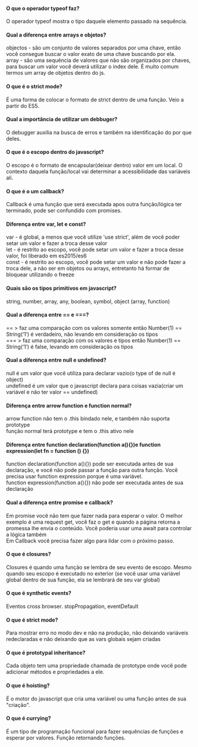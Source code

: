 #### O que o operador typeof faz?

O operador typeof mostra o tipo daquele elemento passado na sequência.

#### Qual a diferença entre arrays e objetos?

objectos - são um conjunto de valores separados por uma chave, então você consegue buscar o valor exato de uma chave buscando por ela.  
array - são uma sequência de valores que não são organizados por chaves, para buscar um valor você deverá utilizar o index dele. É muito comum termos um array de objetos dentro do js.

#### O que é o strict mode?

É uma forma de colocar o formato de strict dentro de uma função. Veio a partir do ES5.

#### Qual a importância de utilizar um debbuger?

O debugger auxilia na busca de erros e também na identificação do por que deles.

#### O que é o escopo dentro do javascript?

O escopo é o formato de encapsular(deixar dentro) valor em um local. O contexto daquela função/local vai determinar a acessibilidade das variáveis ali.

#### O que é o um callback?

Callback é uma função que será executada apos outra função/lógica ter terminado, pode ser confundido com promises.

#### Diferença entre var, let e const?

var - é global, a menos que você utilize 'use strict', além de você poder setar um valor e fazer a troca desse valor  
let - é restrito ao escopo, você pode setar um valor e fazer a troca desse valor, foi liberado em es2015/es6  
const - é restrito ao escopo, você pode setar um valor e não pode fazer a troca dele, a não ser em objetos ou arrays, entretanto há formar de bloquear utilizando o freeze

#### Quais são os tipos primitivos em javascript?

string, number, array, any, boolean, symbol, object (array, function)

#### Qual a diferença entre == e ===?

== > faz uma comparação com os valores somente então Number(1) == String(‘1’) é verdadeiro, não levando em consideração os tipos  
=== > faz uma comparação com os valores e tipos então Number(1) == String(‘1’) é false, levando em consideração os tipos

#### Qual a diferença entre null e undefined?

null é um valor que você utiliza para declarar vazio(o type of de null é object)  
undefined é um valor que o javascript declara para coisas vazia(criar um variável e não ter valor == undefined)

#### Diferença entre arrow function e function normal?

arrow function não tem o .this bindado nele, e também não suporta prototype  
função normal terá prototype e tem o .this ativo nele

#### Diferença entre function declaration(function a(){})e function expression(let fn = function () {})

function declaration(function a(){}) pode ser executada antes de sua declaração, e você não pode passar a função para outra função. Você precisa usar function expression porque é uma variável.  
function expression(function a(){}) não pode ser executada antes de sua declaração

#### Qual a diferença entre promise e callback?

Em promise você não tem que fazer nada para esperar o valor. O melhor exemplo é uma request get, você faz o get e quando a página retorna a promessa lhe envia o conteúdo. Você poderia usar uma await para controlar a lógica também  
Em Callback você precisa fazer algo para lidar com o próximo passo.

#### O que é closures?

Closures é quando uma função se lembra de seu evento de escopo. Mesmo quando seu escopo é executado no exterior (se você usar uma variável global dentro de sua função, ela se lembrará de seu var global)

#### O que é synthetic events?

Eventos cross browser. stopPropagation, eventDefault

#### O que é strict mode?

Para mostrar erro no modo dev e não na produção, não deixando variáveis redeclaradas e não deixando que as vars globais sejam criadas

#### O que é prototypal inheritance?

Cada objeto tem uma propriedade chamada de prototype onde você pode adicionar métodos e propriedades a ele.

#### O que é hoisting?

É o motor do javascript que cria uma variável ou uma função antes de sua "criação".

#### O que é currying?

É um tipo de programação funcional para fazer sequências de funções e esperar por valores. Função retornando funções.
